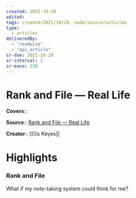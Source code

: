 ```yaml
---
created: 2021-10-28
edited:
tags: created/2021/10/28, node/source/articles
type: 
  - articles
deliveredBy: 
  - "readwise"
  - "api_article"
sr-due: 2021-10-28
sr-interval: 2
sr-ease: 230
---
```

# Rank and File — Real Life

**Covers**:: 

**Source**:: [Rank and File — Real Life](https://reallifemag.com/rank-and-file)

**Creator**:: [[Os Keyes]]

# Highlights
### Rank and File

What if my note-taking system could think for me?
